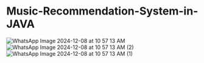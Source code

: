 # Music-Recommendation-System-in-JAVA
![WhatsApp Image 2024-12-08 at 10 57 13 AM](https://github.com/user-attachments/assets/aa9ed6d7-e799-4990-9015-286f5ec7420e)
![WhatsApp Image 2024-12-08 at 10 57 13 AM (2)](https://github.com/user-attachments/assets/d46b7901-70a1-42e6-b146-b65262880458)
![WhatsApp Image 2024-12-08 at 10 57 13 AM (1)](https://github.com/user-attachments/assets/2517d9c4-c419-4f78-9765-b94d3a037a31)
